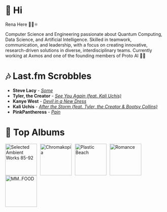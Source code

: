 # 👋 Hi

Rena Here 👩‍💻⚛️

Computer Science and Engineering passionate about Quantum Computing, Data Science, and Artificial Intelligence. Skilled in teamwork, communication, and leadership, with a focus on creating innovative, research-driven solutions in diverse, interdisciplinary teams.
Currently working at Axmos and one of the founding members of Proto AI 🤖💪

# 🎶 Last.fm Scrobbles

- **Steve Lacy** - *[Some](https://www.last.fm/music/Steve+Lacy/_/Some)*
- **Tyler, the Creator** - *[See You Again (feat. Kali Uchis)](https://www.last.fm/music/Tyler,+the+Creator/_/See+You+Again+(feat.+Kali+Uchis))*
- **Kanye West** - *[Devil in a New Dress](https://www.last.fm/music/Kanye+West/_/Devil+in+a+New+Dress)*
- **Kali Uchis** - *[After the Storm (feat. Tyler, the Creator & Bootsy Collins)](https://www.last.fm/music/Kali+Uchis/_/After+the+Storm+(feat.+Tyler,+the+Creator+&+Bootsy+Collins))*
- **PinkPantheress** - *[Pain](https://www.last.fm/music/PinkPantheress/_/Pain)*

# 📀 Top Albums

<a href='https://www.last.fm/music/Aphex+Twin/Selected+Ambient+Works+85-92'><img src='https://lastfm.freetls.fastly.net/i/u/300x300/6f199a67803148cfb2cf2238b8fda0fb.jpg' alt='Selected Ambient Works 85-92' title='Aphex Twin - Selected Ambient Works 85-92' width='100' style='margin-right: 10px;'></a><a href='https://www.last.fm/music/Tyler,+the+Creator/Chromakopia'><img src='https://lastfm.freetls.fastly.net/i/u/300x300/8c0b389bb4cbf522bc5a2b58e15b6620.jpg' alt='Chromakopia' title='Tyler, the Creator - Chromakopia' width='100' style='margin-right: 10px;'></a><a href='https://www.last.fm/music/Gorillaz/Plastic+Beach'><img src='https://lastfm.freetls.fastly.net/i/u/300x300/ce6e2af584a5480b85b79371b219a92e.png' alt='Plastic Beach' title='Gorillaz - Plastic Beach' width='100' style='margin-right: 10px;'></a><a href='https://www.last.fm/music/Fontaines+D.C./Romance'><img src='https://lastfm.freetls.fastly.net/i/u/300x300/4f4ae1fdc6b81d93c41c0054d596ccf0.png' alt='Romance' title='Fontaines D.C. - Romance' width='100' style='margin-right: 10px;'></a><a href='https://www.last.fm/music/MF+DOOM/MM..FOOD'><img src='https://lastfm.freetls.fastly.net/i/u/300x300/7d1a24c15c32327454fb83f6177c0b76.png' alt='MM..FOOD' title='MF DOOM - MM..FOOD' width='100' style='margin-right: 10px;'></a>